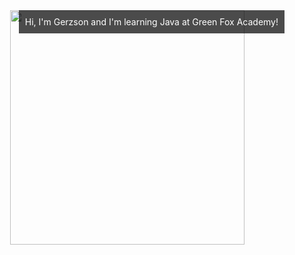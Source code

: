 <div style="position: relative; text-align: center;">
  <img src="https://github.com/gerzson-pszota/gerzson-pszota/assets/138587246/572211dc-0f07-416a-8ee8-4751a2d7d880" width="375" style="display: block; margin: 0 auto;">
  <p style="position: absolute; top: 0; right: 0; margin: 0; padding: 10px; color: white; background: rgba(0, 0, 0, 0.7);">Hi, I'm Gerzson and I'm learning Java at Green Fox Academy!
</div>
